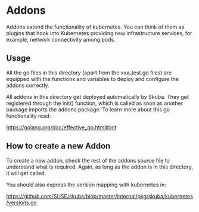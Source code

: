 # Addons

Addons extend the functionality of kubernetes. You can think of them as
plugins that hook into Kubernetes providing new infrastructure services,
for example, network connectivity among pods.

## Usage

All the go files in this directory (apart from the xxx_test.go files)
are equipped with the functions and variables to deploy and configure
the addons correctly.

All addons in this directory get deployed automatically by Skuba. They
get registered through the init() function, which is called as soon as
another package imports the addons package. To learn more about this go
functionality read:

https://golang.org/doc/effective_go.html#init

## How to create a new Addon

To create a new addon, check the rest of the addons source file to
understand what is required. Again, as long as the addon is in this
directory, it will get called.

You should also express the version mapping with kubernetes in:

https://github.com/SUSE/skuba/blob/master/internal/pkg/skuba/kubernetes/versions.go
